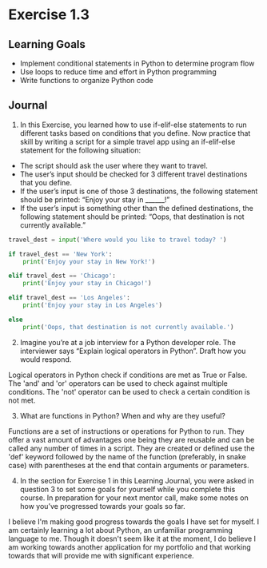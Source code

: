 # Exercise 1.3

## Learning Goals
- Implement conditional statements in Python to determine program flow
- Use loops to reduce time and effort in Python programming
- Write functions to organize Python code

## Journal
1. In this Exercise, you learned how to use if-elif-else statements to run different tasks based on conditions that you define. Now practice that skill by writing a script for a simple travel app using an if-elif-else statement for the following situation: 

- The script should ask the user where they want to travel. 
- The user’s input should be checked for 3 different travel destinations that you define. 
- If the user’s input is one of those 3 destinations, the following statement should be printed: “Enjoy your stay in ______!”
- If the user’s input is something other than the defined destinations, the following statement should be printed: “Oops, that destination is not currently available.”

```python
travel_dest = input('Where would you like to travel today? ')

if travel_dest == 'New York':
    print('Enjoy your stay in New York!')

elif travel_dest == 'Chicago':
    print('Enjoy your stay in Chicago!')

elif travel_dest == 'Los Angeles':
    print('Enjoy your stay in Los Angeles')

else
    print('Oops, that destination is not currently available.')
```

2. Imagine you’re at a job interview for a Python developer role. The interviewer says “Explain logical operators in Python”. Draft how you would respond.

Logical operators in Python check if conditions are met as True or False. The 'and' and 'or' operators can be used to check against multiple conditions. The 'not' operator can be used to check a certain condition is not met.

3. What are functions in Python? When and why are they useful?

Functions are a set of instructions or operations for Python to run. They offer a vast amount of advantages one being they are reusable and can be called any number of times in a script. They are created or defined use the 'def' keyword followed by the name of the function (preferably, in snake case) with parentheses at the end that contain arguments or parameters.

4. In the section for Exercise 1 in this Learning Journal, you were asked in question 3 to set some goals for yourself while you complete this course.  In preparation for your next mentor call, make some notes on how you’ve progressed towards your goals so far.

I believe I'm making good progress towards the goals I have set for myself. I am certainly learning a lot about Python, an unfamiliar programming language to me. Though it doesn't seem like it at the moment, I do believe I am working towards another application for my portfolio and that working towards that will provide me with significant experience.